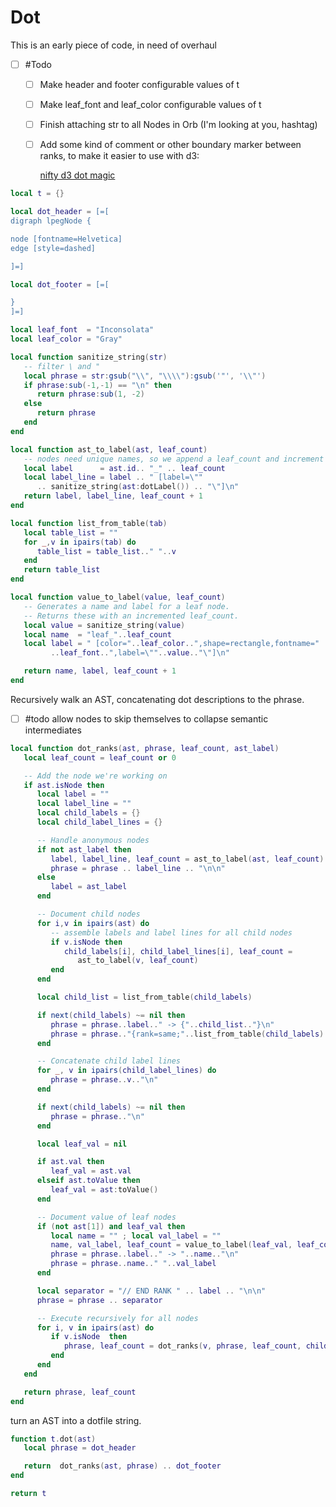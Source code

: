 # Dot

This is an early piece of code, in need of overhaul


- [ ] \#Todo 

  - [ ]  Make header and footer configurable values of t

  - [ ]  Make leaf\_font and leaf\_color configurable values of t

  - [ ]  Finish attaching str to all Nodes in Orb \(I'm looking at you,
      hashtag\)

  - [ ]  Add some kind of comment or other boundary marker between ranks,
      to make it easier to use with d3:

      [nifty d3 dot magic](https://github.com/magjac/d3-graphviz)

```lua
local t = {}

local dot_header = [=[
digraph lpegNode {

node [fontname=Helvetica]
edge [style=dashed]

]=]

local dot_footer = [=[

}
]=]

local leaf_font  = "Inconsolata"
local leaf_color = "Gray"

local function sanitize_string(str)
   -- filter \ and "
   local phrase = str:gsub("\\", "\\\\"):gsub('"', '\\"')
   if phrase:sub(-1,-1) == "\n" then
      return phrase:sub(1, -2)
   else
      return phrase
   end
end

local function ast_to_label(ast, leaf_count)
   -- nodes need unique names, so we append a leaf_count and increment it
   local label      = ast.id.. "_" .. leaf_count 
   local label_line = label .. " [label=\""
      .. sanitize_string(ast:dotLabel()) .. "\"]\n"
   return label, label_line, leaf_count + 1
end

local function list_from_table(tab)
   local table_list = ""
   for _,v in ipairs(tab) do
      table_list = table_list.." "..v
   end
   return table_list
end

local function value_to_label(value, leaf_count)
   -- Generates a name and label for a leaf node.
   -- Returns these with an incremented leaf_count.
   local value = sanitize_string(value)
   local name  = "leaf_"..leaf_count
   local label = " [color="..leaf_color..",shape=rectangle,fontname="
         ..leaf_font..",label=\""..value.."\"]\n"

   return name, label, leaf_count + 1
end
```

 Recursively walk an AST, concatenating dot descriptions
 to the phrase\. 

 - [ ] \#todo allow nodes to skip themselves to collapse
     semantic intermediates

```lua
local function dot_ranks(ast, phrase, leaf_count, ast_label)
   local leaf_count = leaf_count or 0

   -- Add the node we're working on
   if ast.isNode then
      local label = ""
      local label_line = ""
      local child_labels = {}
      local child_label_lines = {}

      -- Handle anonymous nodes
      if not ast_label then
         label, label_line, leaf_count = ast_to_label(ast, leaf_count)
         phrase = phrase .. label_line .. "\n\n"
      else 
         label = ast_label 
      end

      -- Document child nodes
      for i,v in ipairs(ast) do
         -- assemble labels and label lines for all child nodes
         if v.isNode then
            child_labels[i], child_label_lines[i], leaf_count = 
               ast_to_label(v, leaf_count)
         end
      end

      local child_list = list_from_table(child_labels)

      if next(child_labels) ~= nil then
         phrase = phrase..label.." -> {"..child_list.."}\n"
         phrase = phrase.."{rank=same;"..list_from_table(child_labels).."}\n\n"
      end

      -- Concatenate child label lines
      for _, v in ipairs(child_label_lines) do
         phrase = phrase..v.."\n"
      end

      if next(child_labels) ~= nil then
         phrase = phrase.."\n"
      end

      local leaf_val = nil

      if ast.val then
         leaf_val = ast.val
      elseif ast.toValue then
         leaf_val = ast:toValue()
      end

      -- Document value of leaf nodes
      if (not ast[1]) and leaf_val then
         local name = "" ; local val_label = ""
         name, val_label, leaf_count = value_to_label(leaf_val, leaf_count)
         phrase = phrase..label.." -> "..name.."\n"
         phrase = phrase..name.." "..val_label
      end

      local separator = "// END RANK " .. label .. "\n\n"
      phrase = phrase .. separator

      -- Execute recursively for all nodes
      for i, v in ipairs(ast) do
         if v.isNode  then
            phrase, leaf_count = dot_ranks(v, phrase, leaf_count, child_labels[i])
         end
      end
   end

   return phrase, leaf_count
end
```

 turn an AST into a dotfile string\. 

```lua
function t.dot(ast)
   local phrase = dot_header

   return  dot_ranks(ast, phrase) .. dot_footer
end

return t
```
